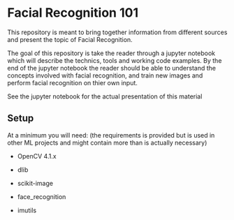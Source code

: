 # Facial Recognition 101

This repository is meant to bring together information from different sources and present the topic of Facial Recognition.

The goal of this repository is take the reader through a jupyter notebook which will describe the technics, tools and working code examples.  By the end of the jupyter notebook the reader should be able to understand the concepts involved with facial recognition, and train new images and perform facial recognition on thier own input.

See the jupyter notebook for the actual presentation of this material


## Setup

At a minimum you will need: (the requirements is provided but is used in other ML projects and might contain more than is actually necessary)

* OpenCV 4.1.x

* dlib

* scikit-image

* face_recognition

* imutils
